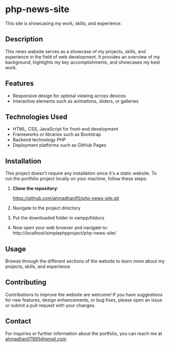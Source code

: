 # php-news-site

This site is showcasing my work, skills, and experience.

## Description

This news website serves as a showcase of my projects, skills, and experience in the field of web development. It provides an overview of my background, highlights my key accomplishments, and showcases my best work.

## Features

- Responsive design for optimal viewing across devices
- Interactive elements such as animations, sliders, or galleries

## Technologies Used

- HTML, CSS, JavaScript for front-end development
- Frameworks or libraries such as Bootstrap
- Backend technology PHP
- Deployment platforms such as GitHub Pages

## Installation

This project doesn't require any installation since it's a static website.
To run the portfolio project locally on your machine, follow these steps:

1. **Clone the repository**:

   https://github.com/ahmadhanif0/php-news-site.git
   
2. Navigate to the project directory
3. Put the downloaded folder in xampp/htdocs
   
4. Now open your web browser and navigate to:
   http://localhost/simplephpproject/php-news-site/

## Usage

Browse through the different sections of the website to learn more about my projects, skills, and experience.
## Contributing

Contributions to improve the website are welcome! If you have suggestions for new features, design enhancements, or bug fixes, please open an issue or submit a pull request with your changes.

## Contact

For inquiries or further information about the portfolio, you can reach me at ahmadhanif7895@gmail.com

